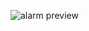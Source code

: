 ![alarm preview](https://user-images.githubusercontent.com/84850243/166984852-4d355a34-9e2b-4745-a3a0-c9131ced886b.png)

